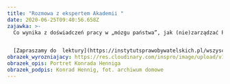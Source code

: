 ```yaml
---
title: "Rozmowa z ekspertem Akademii "
date: 2020-06-25T09:40:56.658Z
zajawka: >-
  Co wynika z doświadczeń pracy w „mózgu państwa”, jak (nie)zarządzać Polską, dlaczego budujemy 5G opowiada Konrad Hennig, ekspert Akademii Instytutu Spraw Obywatelskich i były pracownik Centrum Analiz Strategicznych


  [Zapraszamy do  lektury](https://instytutsprawobywatelskich.pl/wszyscy-graja-na-krotko/)
obrazek_wyrozniajacy: https://res.cloudinary.com/inspro/image/upload/v1593078960/aiso/Konrad-Hennig_foto_od-KH-1160x652.jpg
obrazek_opis: Portret Konrada Henniga
obrazek_podpis: Konrad Hennig, fot. archiwum domowe
---
```

